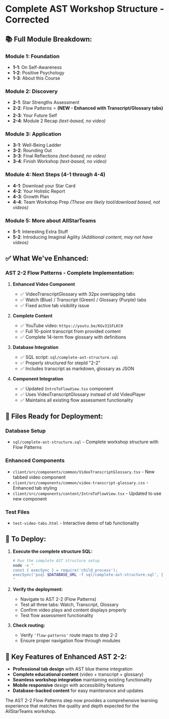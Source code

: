 # Complete AST Workshop Structure - Corrected

## 📚 **Full Module Breakdown:**

### **Module 1: Foundation**
- **1-1**: On Self-Awareness
- **1-2**: Positive Psychology  
- **1-3**: About this Course

### **Module 2: Discovery**
- **2-1**: Star Strengths Assessment
- **2-2**: Flow Patterns ⭐ **(NEW - Enhanced with Transcript/Glossary tabs)**
- **2-3**: Your Future Self
- **2-4**: Module 2 Recap *(text-based, no video)*

### **Module 3: Application**
- **3-1**: Well-Being Ladder
- **3-2**: Rounding Out
- **3-3**: Final Reflections *(text-based, no video)*
- **3-4**: Finish Workshop *(text-based, no video)*

### **Module 4: Next Steps (4-1 through 4-4)**
- **4-1**: Download your Star Card
- **4-2**: Your Holistic Report  
- **4-3**: Growth Plan
- **4-4**: Team Workshop Prep
*(These are likely tool/download based, not videos)*

### **Module 5: More about AllStarTeams**
- **5-1**: Interesting Extra Stuff
- **5-2**: Introducing Imaginal Agility
*(Additional content, may not have videos)*

## ✅ **What We've Enhanced:**

### **AST 2-2 Flow Patterns - Complete Implementation:**

1. **Enhanced Video Component**
   - ✅ VideoTranscriptGlossary with 32px overlapping tabs
   - ✅ Watch (Blue) / Transcript (Green) / Glossary (Purple) tabs
   - ✅ Fixed active tab visibility issue

2. **Complete Content**
   - ✅ YouTube video: `https://youtu.be/KGv31SFLKC0`
   - ✅ Full 10-point transcript from provided content
   - ✅ Complete 14-term flow glossary with definitions

3. **Database Integration**
   - ✅ SQL script: `sql/complete-ast-structure.sql`
   - ✅ Properly structured for stepId "2-2"
   - ✅ Includes transcript as markdown, glossary as JSON

4. **Component Integration** 
   - ✅ Updated `IntroToFlowView.tsx` component
   - ✅ Uses VideoTranscriptGlossary instead of old VideoPlayer
   - ✅ Maintains all existing flow assessment functionality

## 🔧 **Files Ready for Deployment:**

### **Database Setup**
- `sql/complete-ast-structure.sql` - Complete workshop structure with Flow Patterns

### **Enhanced Components**
- `client/src/components/common/VideoTranscriptGlossary.tsx` - New tabbed video component
- `client/src/components/common/video-transcript-glossary.css` - Enhanced tab styling
- `client/src/components/content/IntroToFlowView.tsx` - Updated to use new component

### **Test Files**
- `test-video-tabs.html` - Interactive demo of tab functionality

## 🚀 **To Deploy:**

1. **Execute the complete structure SQL:**
   ```bash
   # Run the complete AST structure setup
   node -e "
   const { execSync } = require('child_process');
   execSync('psql $DATABASE_URL -f sql/complete-ast-structure.sql', { stdio: 'inherit' });
   "
   ```

2. **Verify the deployment:**
   - Navigate to AST 2-2 (Flow Patterns)  
   - Test all three tabs: Watch, Transcript, Glossary
   - Confirm video plays and content displays properly
   - Test flow assessment functionality

3. **Check routing:**
   - Verify `'flow-patterns'` route maps to step 2-2
   - Ensure proper navigation flow through modules

## 🎯 **Key Features of Enhanced AST 2-2:**

- **Professional tab design** with AST blue theme integration
- **Complete educational content** (video + transcript + glossary)
- **Seamless workshop integration** maintaining existing functionality  
- **Mobile responsive** design with accessibility features
- **Database-backed content** for easy maintenance and updates

The AST 2-2 Flow Patterns step now provides a comprehensive learning experience that matches the quality and depth expected for the AllStarTeams workshop.
